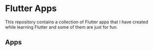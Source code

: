 # Flutter Apps

This repository contains a collection of Flutter apps that I have created while learning Flutter and some of them are just for fun.

## Apps
